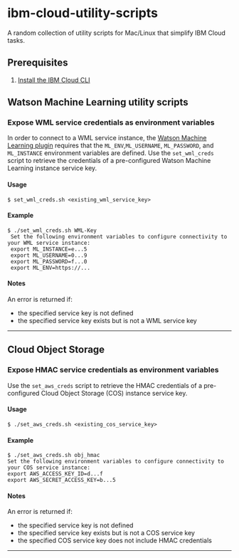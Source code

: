 # ibm-cloud-utility-scripts
A random collection of utility scripts for Mac/Linux that simplify IBM Cloud tasks.

## Prerequisites

1. [Install the IBM Cloud CLI](https://cloud.ibm.com/docs/cli?topic=cloud-cli-ibmcloud-cli#overview)


## Watson Machine Learning utility scripts

###  Expose WML service credentials as environment variables

In order to connect to a WML service instance, the [Watson Machine Learning plugin](
https://cloud.ibm.com/docs/machine-learning-cli-plugin?topic=machine-learning-cli-ibm-watson-machine-learning-cli#ibm-watson-machine-learning-cli)  requires that the `ML_ENV`,`ML_USERNAME`, `ML_PASSWORD`, and `ML_INSTANCE` environment variables are defined. Use the `set_wml_creds` script to retrieve the credentials of a pre-configured Watson Machine Learning instance service key.

#### Usage

```
$ set_wml_creds.sh <existing_wml_service_key>
```

#### Example

```
$ ./set_wml_creds.sh WML-Key
 Set the following environment variables to configure connectivity to your WML service instance:
 export ML_INSTANCE=e...5
 export ML_USERNAME=0...9
 export ML_PASSWORD=f...0
 export ML_ENV=https://...
```

#### Notes

An error is returned if:
 - the specified service key is not defined
 - the specified service key exists but is not a WML service key

 ---


 ## Cloud Object Storage


###  Expose HMAC service credentials as environment variables

Use the `set_aws_creds` script to retrieve the HMAC credentials of a pre-configured Cloud Object Storage (COS) instance service key.

#### Usage

```
$ ./set_aws_creds.sh <existing_cos_service_key>
```

#### Example

```
$ ./set_aws_creds.sh obj_hmac
Set the following environment variables to configure connectivity to your COS service instance:
export AWS_ACCESS_KEY_ID=d...f
export AWS_SECRET_ACCESS_KEY=b...5
```

#### Notes

An error is returned if:
 - the specified service key is not defined
 - the specified service key exists but is not a COS service key
 - the specified COS service key does not include HMAC credentials

 ---
